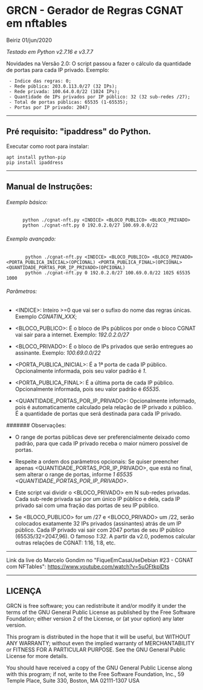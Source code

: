 # GRCN - Gerador de Regras CGNAT em nftables

Beiriz 01/jun/2020

_Testado em Python v2.7.16 e v3.7.7_


Novidades na Versão 2.0: O script passou a fazer o cálculo da quantidade de portas para cada IP privado. Exemplo:

```
 - Indice das regras: 0;
 - Rede pública: 203.0.113.0/27 (32 IPs);
 - Rede privada: 100.64.0.0/22 (1024 IPs);
 - Quantidade de IPs privados por IP público: 32 (32 sub-redes /27);
 - Total de portas públicas: 65535 (1-65535);
 - Portas por IP privado: 2047;
```


------------------------------------------------------------------------

## Pré requisito: "ipaddress" do Python.

Executar como root para instalar:

```
apt install python-pip
pip install ipaddress
```

------------------------------------------------------------------------
## Manual de Instruções:

###### Exemplo básico:

```
      python ./cgnat-nft.py <INDICE> <BLOCO_PUBLICO> <BLOCO_PRIVADO>
      python ./cgnat-nft.py 0 192.0.2.0/27 100.69.0.0/22
```

###### Exemplo avançado:

```
       python ./cgnat-nft.py <INDICE> <BLOCO_PUBLICO> <BLOCO_PRIVADO> <PORTA_PUBLICA_INICIAL>(OPCIONAL) <PORTA_PUBLICA_FINAL>(OPCIONAL> <QUANTIDADE_PORTAS_POR_IP_PRIVADO>(OPCIONAL)
       python ./cgnat-nft.py 0 192.0.2.0/27 100.69.0.0/22 1025 65535 1000
```

###### Parâmetros:

*  \<INDICE\>: Inteiro >=0 que vai ser o sufixo do nome das regras únicas. Exemplo *CGNATIN_XXX*;

* <BLOCO_PUBLICO>: É o bloco de IPs públicos por onde o bloco CGNAT vai sair para a internet. Exemplo: *192.0.2.0/27*

* <BLOCO_PRIVADO>: É o bloco de IPs privados que serão entregues ao assinante. Exemplo: *100.69.0.0/22*

* <PORTA_PUBLICA_INICIAL>: É a 1ª porta de cada IP público. Opcionalmente informada, pois seu valor padrão é *1*.

* <PORTA_PUBLICA_FINAL>: É a última porta de cada IP público. Opcionalmente informada, pois seu valor padrão é *65535*.

* <QUANTIDADE_PORTAS_POR_IP_PRIVADO>: Opcionalmente informado, pois é automaticamente calculado pela relação de IP privado x público. É a quantidade de portas que será destinada para cada IP privado.


####### Observações:

* O range de portas públicas deve ser preferencialmente deixado como padrão, para que cada IP privado receba o maior número possível de portas.

* Respeite a ordem dos parâmetros opcionais: Se quiser preencher apenas <QUANTIDADE_PORTAS_POR_IP_PRIVADO>, que está no final, sem alterar o range de portas, informe *1 65535 <QUANTIDADE_PORTAS_POR_IP_PRIVADO>*.

* Este script vai dividir o <BLOCO_PRIVADO> em N sub-redes privadas. Cada sub-rede privada sai por um único IP público e dela, cada IP privado sai com uma fração das portas de seu IP público.

* Se <BLOCO_PUBLICO> for um /27 e <BLOCO_PRIVADO> um /22, serão colocados exatamente 32 IPs privados (assinantes) atrás de um IP público. Cada IP privado vai sair com 2047 portas de seu IP público (65535/32=2047,96). O famoso *1:32*. A partir da v2.0, podemos calcular outras relações de CGNAT: 1:16, 1:8, etc.

------------------------------------------------------------------------

Link da live do Marcelo Gondim no "FiqueEmCasaUseDebian #23 - CGNAT com NFTables": https://www.youtube.com/watch?v=5uOFtkplDts

------------------------------------------------------------------------
## LICENÇA

GRCN is free software; you can redistribute it and/or modify
it under the terms of the GNU General Public License as published by
the Free Software Foundation; either version 2 of the License, or
(at your option) any later version.

This program is distributed in the hope that it will be useful,
but WITHOUT ANY WARRANTY; without even the implied warranty of
MERCHANTABILITY or FITNESS FOR A PARTICULAR PURPOSE.  See the
GNU General Public License for more details.

You should have received a copy of the GNU General Public License
along with this program; if not, write to the Free Software
Foundation, Inc., 59 Temple Place, Suite 330, Boston, MA  02111-1307  USA